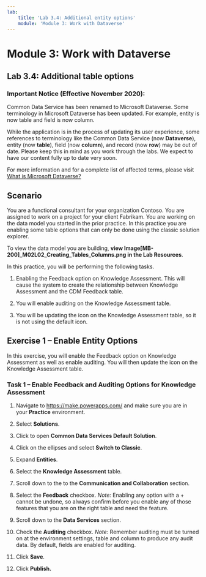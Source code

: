 ```yaml
---
lab:
    title: 'Lab 3.4: Additional entity options'
    module: 'Module 3: Work with Dataverse'
---
```


Module 3: Work with Dataverse
====================

## Lab 3.4: Additional table options

### Important Notice (Effective November 2020):
Common Data Service has been renamed to Microsoft Dataverse. Some terminology in Microsoft Dataverse has been updated. For example, entity is now table and field is now column. 

While the application is in the process of updating its user experience, some references to terminology like the Common Data Service (now **Dataverse**), entity (now **table**), field (now **column**), and record (now **row**) may be out of date. Please keep this in mind as you work through the labs. We expect to have our content fully up to date very soon. 

For more information and for a complete list of affected terms, please visit [What is Microsoft Dataverse?](https://docs.microsoft.com/en-us/powerapps/maker/common-data-service/data-platform-intro#terminology-updates)

Scenario
--------

You are a functional consultant for your organization Contoso. You are assigned
to work on a project for your client Fabrikam. You are working on the data model
you started in the prior practice. In this practice you are enabling some table
options that can only be done using the classic solution explorer.

To view the data model you are building, **view  Image[MB-200]_M02L02_Creating_Tables_Columns.png in the Lab Resources**.

In this practice, you will be performing the following tasks.

1.  Enabling the Feedback option on Knowledge Assessment. This will cause the
    system to create the relationship between Knowledge Assessment and the CDM
    Feedback table.

2.  You will enable auditing on the Knowledge Assessment table.

3.  You will be updating the icon on the Knowledge Assessment table, so it is
    not using the default icon.


Exercise 1 – Enable Entity Options
----------------------------------

In this exercise, you will enable the Feedback option on Knowledge Assessment as well as enable auditing. You will then update the icon on the Knowledge
Assessment table.

### Task 1 – Enable Feedback and Auditing Options for Knowledge Assessment

1.  Navigate to <https://make.powerapps.com/> and make sure you are in your
    **Practice** environment.

2.  Select **Solutions**.

3.  Click to open **Common Data Services Default Solution**.

4.  Click on the ellipses and select **Switch to Classic**.

5.  Expand **Entities**.

6.  Select the **Knowledge Assessment** table.

7.  Scroll down to the to the **Communication and Collaboration** section.

8.  Select the **Feedback** checkbox. *Note:* Enabling any option with a + cannot be undone, so always confirm before you enable any of those features that you are on the right table and need the feature.

9.  Scroll down to the **Data Services** section.

10. Check the **Auditing** checkbox. *Note:* Remember auditing must be turned on at the environment settings, table and column to produce any audit data. By default, fields are enabled for auditing.

11. Click **Save**.

12. Click **Publish.**
